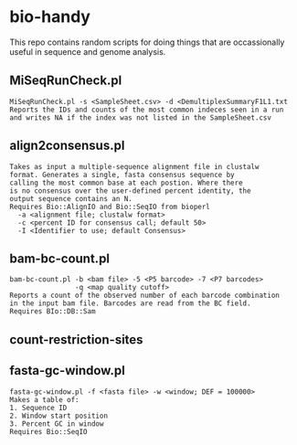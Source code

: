 # bio-handy
This repo contains random scripts for doing things that are occassionally useful in sequence and genome analysis.

## MiSeqRunCheck.pl
```
MiSeqRunCheck.pl -s <SampleSheet.csv> -d <DemultiplexSummaryF1L1.txt
Reports the IDs and counts of the most common indeces seen in a run
and writes NA if the index was not listed in the SampleSheet.csv
```

## align2consensus.pl
```
Takes as input a multiple-sequence alignment file in clustalw
format. Generates a single, fasta consensus sequence by
calling the most common base at each postion. Where there
is no consensus over the user-defined percent identity, the
output sequence contains an N.
Requires Bio::AlignIO and Bio::SeqIO from bioperl
  -a <alignment file; clustalw format>
  -c <percent ID for consensus call; default 50>
  -I <Identifier to use; default Consensus>
```

## bam-bc-count.pl
```
bam-bc-count.pl -b <bam file> -5 <P5 barcode> -7 <P7 barcodes>
                -q <map quality cutoff>
Reports a count of the observed number of each barcode combination
in the input bam file. Barcodes are read from the BC field.
Requires BIo::DB::Sam
```

## count-restriction-sites

## fasta-gc-window.pl
```
fasta-gc-window.pl -f <fasta file> -w <window; DEF = 100000>
Makes a table of:
1. Sequence ID
2. Window start position
3. Percent GC in window
Requires Bio::SeqIO
```
